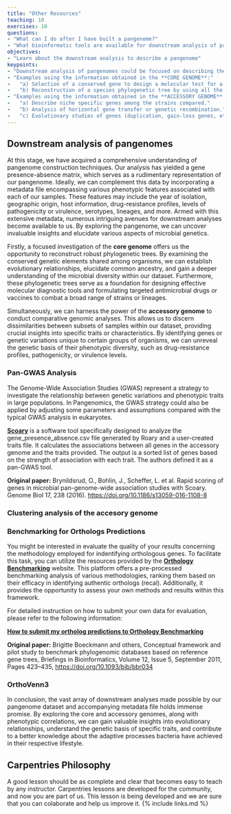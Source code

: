 ```yaml
---
title: "Other Resources"
teaching: 10
exercises: 10
questions:
- "What can I do after I have built a pangenome?"
- "What bioinformatic tools are available for downstream analysis of pangenomes?"
objectives:
- "Learn about the downstream analysis to describe a pangenome"
keypoints:
- "Downstream analysis of pangenomes could be focused on describing the core or the accessory genome of the organism studied."
- "Examples using the information obtained in the **CORE GENOME**:" 
-   "a) Selection of a conserved gene to design a molecular test for a diagnostic tool or a vaccine."
-   "b) Reconstruction of a species phylogenetic tree by using all the core genes."
- "Examples using the information obtained in the **ACCESSORY GENOME**:"
-   "a) Describe niche specific genes among the strains compared."
-   "b) Analysis of horizontal gene transfer or genetic recombination."
-   "c) Evolutionary studies of genes (duplication, gain-loss genes, etc.)."
---
```

## Downstream analysis of pangenomes

At this stage, we have acquired a comprehensive understanding of pangenome construction techniques. Our analysis has yielded a gene presence-absence matrix, which serves as a rudimentary representation of our pangenome. Ideally, we can complement this data by incorporating a metadata file encompassing various phenotypic features associated with each of our samples. These features may include the year of isolation, geographic origin, host information, drug-resistance profiles, levels of pathogenicity or virulence, serotypes, lineages, and more. Armed with this extensive metadata, numerous intriguing avenues for downstream analyses become available to us. By exploring the pangenome, we can uncover invaluable insights and elucidate various aspects of microbial genetics. 

Firstly, a focused investigation of the **core genome** offers us the opportunity to reconstruct robust phylogenetic trees. By examining the conserved genetic elements shared among organisms, we can establish evolutionary relationships, elucidate common ancestry, and gain a deeper understanding of the microbial diversity within our dataset. Furthermore, these phylogenetic trees serve as a foundation for designing effective molecular diagnostic tools and formulating targeted antimicrobial drugs or vaccines to combat a broad range of strains or lineages. 

Simultaneously, we can harness the power of the **accessory genome** to conduct comparative genomic analyses. This allows us to discern dissimilarities between subsets of samples within our dataset, providing crucial insights into specific traits or characteristics. By identifying genes or genetic variations unique to certain groups of organisms, we can unreveal the genetic basis of their phenotypic diversity, such as drug-resistance profiles, pathogenicity, or virulence levels. 

### Pan-GWAS Analysis

The Genome-Wide Association Studies (GWAS) represent a strategy to investigate the relationship between genetic variations and phenotypic traits in large populations. In Pangenomics, the GWAS strategy could also be applied by adjusting some parameters and assumptions compared with the typical GWAS analysis in eukaryotes. 

[**Scoary**](https://github.com/AdmiralenOla/Scoary) is a software tool specifically designed to analyze the gene_presence_absence.csv file generated by Roary and a user-created traits file. It calculates the associations between all genes in the accessory genome and the traits provided. The output is a sorted list of genes based on the strength of association with each trait. The authors defined it as a pan-GWAS tool.

**Original paper:**
Brynildsrud, O., Bohlin, J., Scheffer, L. et al. Rapid scoring of genes in microbial pan-genome-wide association studies with Scoary. Genome Biol 17, 238 (2016). https://doi.org/10.1186/s13059-016-1108-8


### Clustering analysis of the accesory genome



### Benchmarking for Orthologs Predictions

You might be interested in evaluate the quality of your results concerning the methodology employed for indentifying orthologous genes. To facilitate this task, you can utilize the resources provided by the [**Orthology Benchmarking**](https://orthology.benchmarkservice.org/) website. This platform offers a pre-processed benchmarking analysis of various methodologies, ranking them based on their efficacy in identifying authentic orthologs (recal). Additionally, it provides the opportunity to assess your own methods and results within this framework. 

For detailed instruction on how to submit your own data for evaluation, please refer to the following information:

[**How to submit my ortholog predictions to Orthology Benchmarking**](https://orthology.benchmarkservice.org/proxy/doc#submit)

**Original paper:**
Brigitte Boeckmann and others, Conceptual framework and pilot study to benchmark phylogenomic databases based on reference gene trees, Briefings in Bioinformatics, Volume 12, Issue 5, September 2011, Pages 423–435, https://doi.org/10.1093/bib/bbr034


### OrthoVenn3


In conclusion, the vast array of downstream analyses made possible by our pangenome dataset and accompanying metadata file holds immense promise. By exploring the core and accessory genomes, along with phenotypic correlations, we can gain valuable insights into evolutionary relationships, understand the genetic basis of specific traits, and contribute to a better knowledge about the adaptive processes bacteria have achieved in their respective lifestyle. 


## Carpentries Philosophy
A good lesson should be as complete and clear that becomes easy to teach by any instructor. 
Carpentries lessons are developed for the community, and now you are part of us. 
This lesson is being developed and we are sure that you can colaborate and help us improve it.
{% include links.md %}
